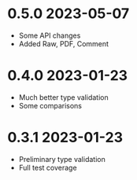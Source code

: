 # 0.5.0 2023-05-07

- Some API changes
- Added Raw, PDF, Comment

# 0.4.0 2023-01-23

- Much better type validation
- Some comparisons

# 0.3.1 2023-01-23

- Preliminary type validation
- Full test coverage
